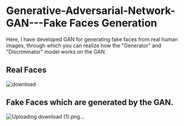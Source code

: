 # Generative-Adversarial-Network-GAN---Fake Faces Generation
Here, I have developed GAN for generating fake faces from real human images, through which you can realize how the "Generator" and "Discriminator" model works on the GAN.

## Real Faces
![download](https://github.com/sachinHansak/Generative-Adversarial-Network-GAN-Fake-Faces-Generation/assets/129732765/a3f94d1a-eb74-4d34-9962-4bdf6e6bab86)

## Fake Faces which are generated by the GAN.
![Uploading download (1).png…]()
